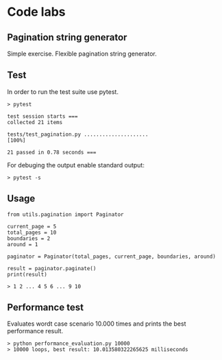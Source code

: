 Code labs
==============================


Pagination string generator
---------------------------

Simple exercise. Flexible pagination string generator.

## Test

In order to run the test suite use pytest.

	> pytest

	test session starts ===
	collected 21 items

	tests/test_pagination.py .....................                                                                [100%]

	21 passed in 0.78 seconds ===

For debuging the output enable standard output:

	> pytest -s

## Usage

	from utils.pagination import Paginator

	current_page = 5
	total_pages = 10
	boundaries = 2
	around = 1

	paginator = Paginator(total_pages, current_page, boundaries, around)
	
	result = paginator.paginate() 
	print(result)

	> 1 2 ... 4 5 6 ... 9 10	


## Performance test

Evaluates wordt case scenario 10.000 times and prints the best performance result.

	> python performance_evaluation.py 10000
	> 10000 loops, best result: 10.013580322265625 milliseconds
